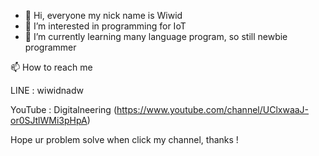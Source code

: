 - 👋 Hi, everyone my nick name is Wiwid
- 👀 I’m interested in programming for IoT
- 🌱 I’m currently learning many language program, so still newbie programmer

📫 How to reach me 

LINE : wiwidnadw 

YouTube : Digitalneering (https://www.youtube.com/channel/UClxwaaJ-or0SJtlWMi3pHpA)

Hope ur problem solve when click my channel, thanks !
